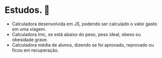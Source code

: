 # Estudos. :book:

- Calculadora desenvolvida em JS, podendo ser calculado o valor gasto em uma viagem.
- Calculadora Imc, se está abaixo do peso, peso ideal, obeso ou obesidade grave.
-  Calculadora média de alunos, dizendo se foi aprovado, reprovado ou ficou em recuperação.

